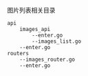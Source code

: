 图片列表相关目录

```目录
api
	images_api
		--enter.go
		--images_list.go
	--enter.go
routers
	--images_router.go
	--enter.go
```